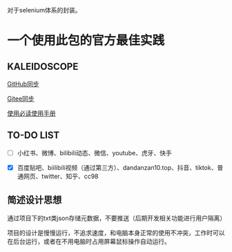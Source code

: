 对于selenium体系的封装。

# 一个使用此包的官方最佳实践

## KALEIDOSCOPE

[GitHub同步](https://github.com/an-Underpriviliged-ZJUer/Kaleidoscope)

[Gitee同步](https://gitee.com/v000666_0/Kaleidoscope/tree/main)

[使用必读使用手册](./手册（保姆级教程）/使用手册.md)



## TO-DO LIST

- [ ] 小红书、微博、bilibili动态、微信、youtube、虎牙、快手

- [x] 百度贴吧、biilibili视频（通过第三方）、dandanzan10.top、抖音、tiktok、普通网页、twitter、知乎、cc98

  

## 简述设计思想

通过项目下的txt类json存储元数据，不要推送（后期开发相关功能进行用户隔离）

项目的设计是慢慢运行，不追求速度，和电脑本身正常的使用不冲突，工作时可以在后台运行，或者在不用电脑时占用屏幕鼠标操作自动运行。
